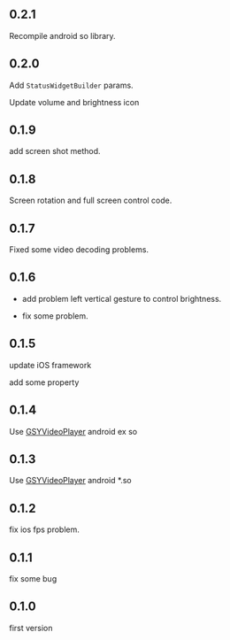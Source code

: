 ## 0.2.1

Recompile android so library.

## 0.2.0

Add `StatusWidgetBuilder` params.

Update volume and brightness icon

## 0.1.9

add screen shot method.

## 0.1.8

Screen rotation and full screen control code.

## 0.1.7

Fixed some video decoding problems.

## 0.1.6

- add problem left vertical gesture to control brightness.

- fix some problem.

## 0.1.5

update iOS framework

add some property

## 0.1.4

Use [GSYVideoPlayer](https://github.com/CarGuo/GSYVideoPlayer) android ex so

## 0.1.3

Use [GSYVideoPlayer](https://github.com/CarGuo/GSYVideoPlayer) android \*.so

## 0.1.2

fix ios fps problem.

## 0.1.1

fix some bug

## 0.1.0

first version
